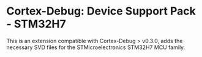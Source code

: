 # Cortex-Debug: Device Support Pack - STM32H7

This is an extension compatible with Cortex-Debug > v0.3.0, adds the necessary
SVD files for the STMicroelectronics STM32H7 MCU family.